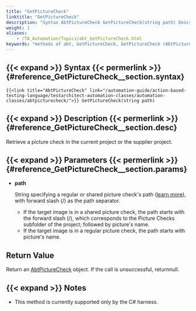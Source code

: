 ```yaml
--- 
title: "GetPictureCheck"
linktitle: "GetPictureCheck"
description: "Syntax AbtPictureCheck GetPictureCheck(string path) Description Retrieve a picture check in the current project or the supplier project. Parameters path String specifying a regular or shared picture ..."
weight: 1
aliases: 
    - /TA_Automation/Topics/abt_GetPictureCheck.html
keywords: "methods of abt, GetPictureCheck, GetPictureCheck (AbtPictureCheckManagement), AbtPictureCheckManagement, getpicturecheck, abtpicturecheckmanagement getpicturecheck, retrieve picture check, get picture check"
---
```


## {{< expand >}} Syntax {{< permerlink >}} {#reference_GetPictureCheck__section.syntax} 

`{{<link title="AbtPictureCheck" link="/automation-guide/action-based-testing-language/testarchitect-automation-classes/automation-classes/abtpicturecheck/">}} GetPictureCheck(string path)`

## {{< expand >}} Description {{< permerlink >}} {#reference_GetPictureCheck__section.desc} 

Retrieve a picture check in the current project or the supplier project.

## {{< expand >}} Parameters {{< permerlink >}} {#reference_GetPictureCheck__section.params} 

-   **path**

    String specifying a regular or shared picture check's path \([learn more](/user-guide/projects-and-project-items/project-items/picture-checks/)\), with forward slash \(/\) as the path separator.

    -   If the target image is in a shared picture check, the path starts with the forward slash \(/\), which corresponds to the Picture Checks subfolder of the project; followed by picture's name.
    -   If the target image is in a regular picture check, the path starts with picture's name.

## Return Value

Return an [AbtPictureCheck](/automation-guide/action-based-testing-language/testarchitect-automation-classes/automation-classes/abtpicturecheck/) object. If the call is unsuccessful, returnnull.

## {{< expand >}} Notes

-   This method is currently supported only by the C\# harness.


